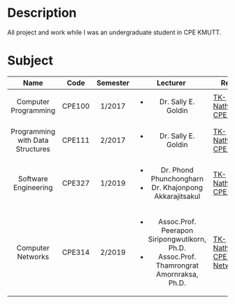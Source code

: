 # Description

All project and work while I was an undergraduate student in CPE KMUTT.

# Subject

|               Name               |  Code  | Semester |                                                     Lecturer                                                      | Repository URL                                                                                                      |
| :------------------------------: | :----: | :------: | :---------------------------------------------------------------------------------------------------------------: | ------------------------------------------------------------------------------------------------------------------- |
|       Computer Programming       | CPE100 |  1/2017  |                                      <ul><li> Dr. Sally E. Goldin </li></ui>                                      | [TK-Nathaphop/KMUTT-CPE100-Work](https://github.com/TK-Nathaphop/KMUTT-CPE100-Work)                                 |
| Programming with Data Structures | CPE111 |  2/2017  |                                      <ul><li> Dr. Sally E. Goldin </li></ui>                                      | [TK-Nathaphop/KMUTT-CPE111-Work](https://github.com/TK-Nathaphop/KMUTT-CPE111-Work)                                 |
|       Software Engineering       | CPE327 |  1/2019  |                 <ul><li> Dr. Phond Phunchongharn</li><li>Dr. Khajonpong Akkarajitsakul</li></ul>                  | [TK-Nathaphop/KMUTT-CPE327-RSquare](https://github.com/TK-Nathaphop/KMUTT-CPE327-RSquare)                           |
|        Computer Networks         | CPE314 |  2/2019  | <ul><li> Assoc.Prof. Peerapon Siripongwutikorn, Ph.D.</li><li>Assoc.Prof. Thamrongrat Amornraksa, Ph.D.</li></ul> | [TK-Nathaphop/KMUTT-CPE314-MQTT-Network-Project](https://github.com/TK-Nathaphop/KMUTT-CPE314-MQTT-Network-Project) |
